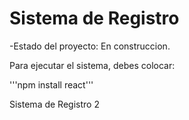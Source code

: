 <h1> Sistema de Registro </h1>

-Estado del proyecto: En construccion.

Para ejecutar el sistema, debes colocar:

'''npm install react'''

Sistema de Registro 2
